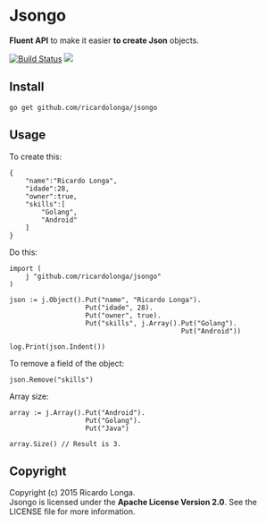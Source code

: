 Jsongo
===================

**Fluent API** to make it easier **to create Json** objects.

[![Build Status](https://travis-ci.org/ricardolonga/jsongo.svg)](https://travis-ci.org/ricardolonga/jsongo) 
[![](http://gocover.io/_badge/github.com/ricardolonga/jsongo)](http://gocover.io/github.com/ricardolonga/jsongo)

Install
-------------
```
go get github.com/ricardolonga/jsongo
```

Usage
-------------
To create this:  
```
{  
    "name":"Ricardo Longa",
    "idade":28,
    "owner":true,
    "skills":[  
        "Golang",
        "Android"
    ]
}
```  
Do this:  
```
import (
    j "github.com/ricardolonga/jsongo"
)

json := j.Object().Put("name", "Ricardo Longa").
				   Put("idade", 28).
				   Put("owner", true).
				   Put("skills", j.Array().Put("Golang").
									       Put("Android"))

log.Print(json.Indent())
```
To remove a field of the object:
```
json.Remove("skills")
```
Array size:
```
array := j.Array().Put("Android").
                   Put("Golang").
                   Put("Java")
                   
array.Size() // Result is 3.
```

Copyright
-------------
Copyright (c) 2015 Ricardo Longa.  
Jsongo is licensed under the **Apache License Version 2.0**. See the LICENSE file for more information.
